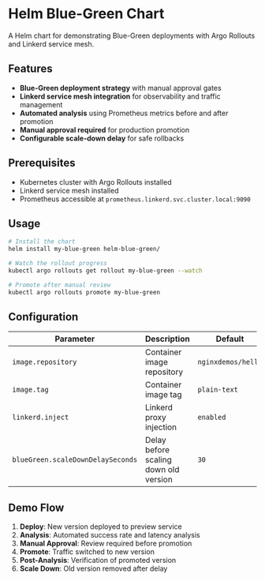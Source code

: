 # Helm Blue-Green Chart

A Helm chart for demonstrating Blue-Green deployments with Argo Rollouts and Linkerd service mesh.

## Features

- **Blue-Green deployment strategy** with manual approval gates
- **Linkerd service mesh integration** for observability and traffic management
- **Automated analysis** using Prometheus metrics before and after promotion
- **Manual approval required** for production promotion
- **Configurable scale-down delay** for safe rollbacks

## Prerequisites

- Kubernetes cluster with Argo Rollouts installed
- Linkerd service mesh installed
- Prometheus accessible at `prometheus.linkerd.svc.cluster.local:9090`

## Usage

```bash
# Install the chart
helm install my-blue-green helm-blue-green/

# Watch the rollout progress
kubectl argo rollouts get rollout my-blue-green --watch

# Promote after manual review
kubectl argo rollouts promote my-blue-green
```

## Configuration

| Parameter | Description | Default |
|-----------|-------------|---------|
| `image.repository` | Container image repository | `nginxdemos/hello` |
| `image.tag` | Container image tag | `plain-text` |
| `linkerd.inject` | Linkerd proxy injection | `enabled` |
| `blueGreen.scaleDownDelaySeconds` | Delay before scaling down old version | `30` |

## Demo Flow

1. **Deploy**: New version deployed to preview service
2. **Analysis**: Automated success rate and latency analysis
3. **Manual Approval**: Review required before promotion
4. **Promote**: Traffic switched to new version
5. **Post-Analysis**: Verification of promoted version
6. **Scale Down**: Old version removed after delay
